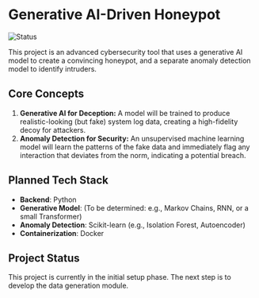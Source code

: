 # Generative AI-Driven Honeypot

![Status](https://img.shields.io/badge/status-in%20development-yellow)

This project is an advanced cybersecurity tool that uses a generative AI model to create a convincing honeypot, and a separate anomaly detection model to identify intruders.

## Core Concepts
1.  **Generative AI for Deception:** A model will be trained to produce realistic-looking (but fake) system log data, creating a high-fidelity decoy for attackers.
2.  **Anomaly Detection for Security:** An unsupervised machine learning model will learn the patterns of the fake data and immediately flag any interaction that deviates from the norm, indicating a potential breach.

## Planned Tech Stack
- **Backend**: Python
- **Generative Model**: (To be determined: e.g., Markov Chains, RNN, or a small Transformer)
- **Anomaly Detection**: Scikit-learn (e.g., Isolation Forest, Autoencoder)
- **Containerization**: Docker

## Project Status
This project is currently in the initial setup phase. The next step is to develop the data generation module.